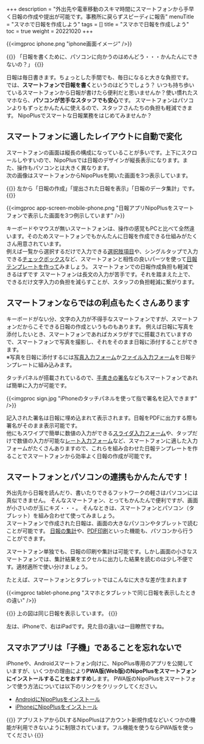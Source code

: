 +++
description = "外出先や電車移動のスキマ時間にスマートフォンから手早く日報の作成や提出が可能です。事務所に戻らずスピーディに報告"
menuTitle = "スマホで日報を作成しよう"
tags = []
title = "スマホで日報を作成しよう"
toc = true
weight = 20221020
+++


{{<imgproc iphone.png "iphone画面イメージ" />}}

{{<alice pos="left" icon="question">}}
「日報を書くために、パソコンに向かうのはめんどう・・・かんたんにできないの？」
{{</alice>}}

日報は毎日書きます。ちょっとした手間でも、毎日になると大きな負担です。
では、**スマートフォンで日報を書く**というのはどうでしょう？
いつも持ち歩いているスマートフォンから日報が書けたら便利だと思いませんか？使い慣れたスマホなら、**パソコンが苦手なスタッフでも安心**です。
スマートフォンはパソコンよりもずっとかんたんに使えるので、スタッフさんたちの負担も軽減できます。
NipoPlusでスマートな日報業務をはじめてみませんか？

## スマートフォンに適したレイアウトに自動で変化

スマートフォンの画面は縦長の構成になっていることが多いです。上下にスクロールしやすいので、NipoPlusでは日報のデザインが縦長表示になります。また、操作もパソコンとは大きく異なります。  
次の画像はスマートフォンからNipoPlusを開いた画面を3つ表示しています。

{{<alice pos="right" icon="phone">}}
左から「日報の作成」「提出された日報を表示」「日報のデータ集計」です。
{{</alice>}}

{{<imgproc app-screen-mobile-phone.png "日報アプリNipoPlusをスマートフォンで表示した画面を3つ例示しています" />}}

キーボードやマウスが無いスマートフォンは、操作の感覚もPCと比べて全然違います。そのためスマートフォンでもかんたんに日報を作成できる仕組みがたくさん用意されています。  
例えば一覧から選択するだけで入力できる[選択肢項目](/org/groupsetting/template/select/)や、シングルタップで入力できる[チェックボックス](/org/groupsetting/template/checkbox/)など、スマートフォンと相性の良いパーツを使って[日報テンプレートを作って](/org/groupsetting/template/make/)みましょう。
スマートフォンでの日報作成負担も軽減できるはずです
スマートフォンは長文の入力が苦手です。それを踏まえた上で、できるだけ文字入力の負担を減らすことが、スタッフの負担軽減に繋がります。

## スマートフォンならではの利点もたくさんあります

キーボードがない分、文字の入力が不得手なスマートフォンですが、スマートフォンだからこそできる日報の作成というものもあります。
例えば日報に写真を添付したいとき、スマートフォンであればカメラがすでに搭載されていますので、スマートフォンで写真を撮影し、それをそのまま日報に添付することができます。  
※写真を日報に添付するには[写真入力フォーム](/org/groupsetting/template/picture/)か[ファイル入力フォーム](/org/groupsetting/template/file/)を日報テンプレートに組み込みます。

タッチパネルが搭載されているので、[手書きの署名](/org/groupsetting/template/sign/)などもスマートフォンであれば簡単に入力が可能です。

{{<imgproc sign.jpg "iPhoneのタッチパネルを使って指で署名を記入できます" />}}

記入された署名は日報に埋め込まれて表示されます。日報をPDFに出力する際も署名がそのまま表示可能です。  
他にもスワイプで簡単に数値の入力ができる[スライダ入力フォーム](/org/groupsetting/template/step/)や、タップだけで数値の入力が可能な[レート入力フォーム](/org/groupsetting/template/rate/)など、スマートフォンに適した入力フォームがたくさんありますので、これらを組み合わせた日報テンプレートを作ることでスマートフォンから効率よく日報の作成が可能です。

## スマートフォンとパソコンの連携もかんたんです！

外出先から日報を読んだり、書いたりできるフットワークの軽さはパソコンには真似できません。
そんなスマートフォン、とってもかんたんで便利ですが、画面が小さいのが玉にキズ・・・。
そんなときは、スマートフォンとパソコン（タブレット）を組み合わせて使ってみましょう。  
スマートフォンで作成された日報は、画面の大きなパソコンやタブレットで読むことが可能です。
[日報の集計](/report/analytics/)や、[PDF印刷](/report/read/pdf/)といった機能も、パソコンから行うことができます。

スマートフォン単独でも、日報の印刷や集計は可能です。しかし画面の小さなスマートフォンでは、集計結果をエクセルに出力した結果を読むのは少し不便です。適材適所で使い分けましょう。

たとえば、スマートフォンとタブレットではこんなに大きな差が生まれます

{{<imgproc tablet-phone.png "スマホとタブレットで同じ日報を表示したときの違い" />}}

{{<alice pos="right" icon="here">}}
上の図は同じ日報を表示しています。
{{</alice>}}

左は、iPhoneで、右はiPadです。見た目の違いは一目瞭然ですね。

## スマホアプリは「子機」であることを忘れないで

iPhoneや、Androidスマートフォン向けに、NipoPlus専用のアプリを公開していますが、いくつかの理由により**PWA版(Web版)のNipoPlusをスマートフォンにインストールすることをおすすめ**します。
PWA版のNipoPlusをスマートフォンで使う方法については以下のリンクをクリックしてください。

- [AndroidにNipoPlusをインストール](/system/android/)
- [iPhoneにNipoPlusをインストール](/system/ios/)


{{<alice pos="right" icon="here">}}
アプリストアからDLするNipoPlusはアカウント新規作成などいくつかの機能が利用できないように制限されています。フル機能を使うならPWA版を使ってください
{{</alice>}}
